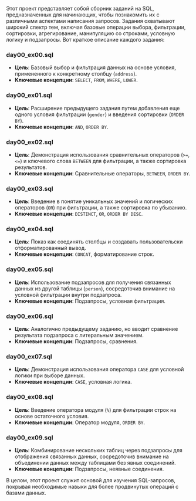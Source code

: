Этот проект представляет собой сборник заданий на SQL, предназначенных для начинающих, чтобы познакомить их с различными аспектами написания запросов. Задания охватывают широкий спектр тем, включая базовые операции выбора, фильтрации, сортировки, агрегирование, манипуляцию со строками, условную логику и подзапросы. Вот краткое описание каждого задания:

### day00_ex00.sql
- **Цель**: Базовый выбор и фильтрация данных на основе условия, примененного к конкретному столбцу (`address`).
- **Ключевые концепции**: `SELECT`, `FROM`, `WHERE`, `LOWER`.

### day00_ex01.sql
- **Цель**: Расширение предыдущего задания путем добавления еще одного условия фильтрации (`gender`) и введения сортировки (`ORDER BY`).
- **Ключевые концепции**: `AND`, `ORDER BY`.

### day00_ex02.sql
- **Цель**: Демонстрация использования сравнительных операторов (`>=`, `<=`) и ключевого слова `BETWEEN` для фильтрации, а также сортировка результатов.
- **Ключевые концепции**: Сравнительные операторы, `BETWEEN`, `ORDER BY`.

### day00_ex03.sql
- **Цель**: Введение в понятие уникальных значений и логических операторов (`OR`) при фильтрации, а также сортировка по убыванию.
- **Ключевые концепции**: `DISTINCT`, `OR`, `ORDER BY DESC`.

### day00_ex04.sql
- **Цель**: Показ как соединять столбцы и создавать пользовательски отформатированный вывод.
- **Ключевые концепции**: `CONCAT`, форматирование строк.

### day00_ex05.sql
- **Цель**: Использование подзапросов для получения связанных данных из другой таблицы (`person`), сосредоточив внимание на условной фильтрации внутри подзапроса.
- **Ключевые концепции**: Подзапросы, условная фильтрация.

### day00_ex06.sql
- **Цель**: Аналогично предыдущему заданию, но вводит сравнение результата подзапроса с литеральным значением.
- **Ключевые концепции**: Подзапросы, сравнения.

### day00_ex07.sql
- **Цель**: Демонстрация использования оператора `CASE` для условной логики при выборе данных.
- **Ключевые концепции**: `CASE`, условная логика.

### day00_ex08.sql
- **Цель**: Введение оператора модуля (`%`) для фильтрации строк на основе остаточного условия.
- **Ключевые концепции**: Оператор модуля, `ORDER BY`.

### day00_ex09.sql
- **Цель**: Комбинирование нескольких таблиц через подзапросы для отображения связанных данных, сосредоточив внимание на объединении данных между таблицами без явных соединений.
- **Ключевые концепции**: Подзапросы, неявные соединения.

В целом, этот проект служит основой для изучения SQL-запросов, покрывая необходимые навыки для более продвинутых операций с базами данных.